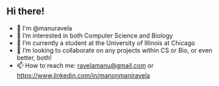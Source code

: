 ## Hi there!

- 👋 I'm @manuravela
- 🔭 I’m interested in both Computer Science and Biology
- 🌱 I’m currently a student at the University of Illinois at Chicago
- 👯 I’m looking to collaborate on any projects within CS or Bio, or even better, both!
- 📫 How to reach me: ravelamanu@gmail.com or https://www.linkedin.com/in/manonmaniravela
